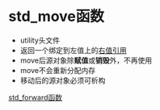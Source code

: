 # std_move函数

- utility头文件
- 返回一个绑定到左值上的[右值引用](c++-rvalue-reference.md)
- move后源对象除**赋值**或**销毁**外，不再使用
- move不会重新分配内存
- 移动后的源对象必须可析构

[std_forward函数](std-forward函数模板.md)